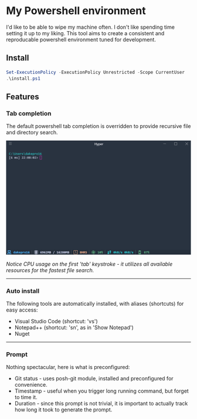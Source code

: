 # My Powershell environment

I'd like to be able to wipe my machine often. I don't like spending time setting it up to my liking. This tool aims to create a consistent and reproducable powershell environment tuned for development.

## Install

```powershell
Set-ExecutionPolicy -ExecutionPolicy Unrestricted -Scope CurrentUser
.\install.ps1
```

## Features

### Tab completion

The default powershell tab completion is overridden to provide recursive file and directory search.

![Tab completion animation](./assets/tabcompletion.gif)

*Notice CPU usage on the first 'tab' keystroke - it utilizes all available resources for the fastest file search.*

---

### Auto install

The following tools are automatically installed, with aliases (shortcuts) for easy access:

* Visual Studio Code (shortcut: 'vs')
* Notepad++ (shortcut: 'sn', as in 'Show Notepad')
* Nuget

---

### Prompt

Nothing spectacular, here is what is preconfigured:

* Git status - uses posh-git module, installed and preconfigured for convenience.
* Timestamp - useful when you trigger long running command, but forget to time it.
* Duration - since this prompt is not trivial, it is important to actually track how long it took to generate the prompt.
